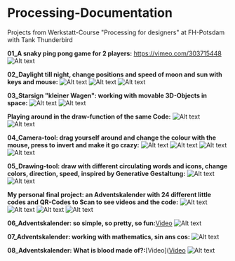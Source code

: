 # Processing-Documentation
Projects from Werkstatt-Course "Processing for designers" at FH-Potsdam with Tank Thunderbird



**01_A snaky ping pong game for 2 players:** https://vimeo.com/303715448
![Alt text](https://github.com/leleschlaich/Processing-Docu/blob/master/img/01.png?raw=true "Title")



**02_Daylight till night, change positions and speed of moon and sun with keys and mouse:**
![Alt text](https://github.com/leleschlaich/Processing-Docu/blob/master/img/02.png?raw=true "Title")
![Alt text](https://github.com/leleschlaich/Processing-Docu/blob/master/img/03.png?raw=true "Title")
![Alt text](https://github.com/leleschlaich/Processing-Docu/blob/master/img/04.png?raw=true "Title")



**03_Starsign "kleiner Wagen": working with movable 3D-Objects in space:**
![Alt text](https://github.com/leleschlaich/Processing-Docu/blob/master/img/05.png?raw=true "Title")
![Alt text](https://github.com/leleschlaich/Processing-Docu/blob/master/img/06.png?raw=true "Title")



**Playing around in the draw-function of the same Code:**
![Alt text](https://github.com/leleschlaich/Processing-Docu/blob/master/img/07.png?raw=true "Title")
![Alt text](https://github.com/leleschlaich/Processing-Docu/blob/master/img/08.png?raw=true "Title")



**04_Camera-tool: drag yourself around and change the colour with the mouse, press to invert and make it go crazy:**
![Alt text](https://github.com/leleschlaich/Processing-Docu/blob/master/img/09.png?raw=true "Title")
![Alt text](https://github.com/leleschlaich/Processing-Docu/blob/master/img/10.png?raw=true "Title")
![Alt text](https://github.com/leleschlaich/Processing-Docu/blob/master/img/11.png?raw=true "Title")
![Alt text](https://github.com/leleschlaich/Processing-Docu/blob/master/img/12.png?raw=true "Title")



**05_Drawing-tool: draw with different circulating words and icons, change colors, direction, speed, inspired by Generative Gestaltung:**
![Alt text](https://github.com/leleschlaich/Processing-Docu/blob/master/img/16.png?raw=true "Title")
![Alt text](https://github.com/leleschlaich/Processing-Docu/blob/master/img/17.png?raw=true "Title")



**My personal final project: an Adventskalender with 24 different little codes and QR-Codes to Scan to see videos and the code:**
![Alt text](https://github.com/leleschlaich/Processing-Docu/blob/master/img/13.png?raw=true "Title")
![Alt text](https://github.com/leleschlaich/Processing-Docu/blob/master/img/14.png?raw=true "Title")
![Alt text](https://github.com/leleschlaich/Processing-Docu/blob/master/img/15.png?raw=true "Title")
![Alt text](https://github.com/leleschlaich/Processing-Docu/blob/master/img/20.png?raw=true "Title")



**06_Adventskalender: so simple, so pretty, so fun:**[Video](https://vimeo.com/303713067"vimeo")
![Alt text](https://github.com/leleschlaich/Processing-Docu/blob/master/img/18.png?raw=true "Title")



**07_Adventskalender: working with mathematics, sin ans cos:**
![Alt text](https://github.com/leleschlaich/Processing-Docu/blob/master/img/19.png?raw=true "Title")



**08_Adventskalender: What is blood made of?:**[Video]([Video](https://vimeo.com/303723796"vimeo")
![Alt text](https://github.com/leleschlaich/Processing-Docu/blob/master/img/21.png?raw=true "Title")

